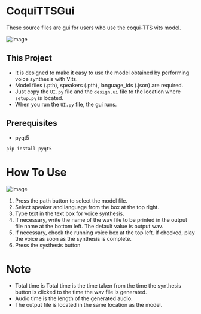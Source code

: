 # CoquiTTSGui
These source files are gui for users who use the coqui-TTS vits model.

![image](https://user-images.githubusercontent.com/87223285/186101795-75a3194f-5e2e-46a4-b61d-e64bdc50dfea.png)

## This Project
* It is designed to make it easy to use the model obtained by performing voice synthesis with Vits.
* Model files (.pth), speakers (.pth), language_ids (.json) are required.
* Just copy the `UI.py` file and the `design.ui` file to the location where `setup.py` is located.
* When you run the `UI.py` file, the gui runs.

## Prerequisites
* pyqt5
```
pip install pyqt5
```

# How To Use
![image](https://user-images.githubusercontent.com/87223285/186101795-75a3194f-5e2e-46a4-b61d-e64bdc50dfea.png)
1. Press the path button to select the model file.
2. Select speaker and language from the box at the top right.
3. Type text in the text box for voice synthesis.
4. If necessary, write the name of the wav file to be printed in the output file name at the bottom left. The default value is output.wav.
5. If necessary, check the running voice box at the top left. If checked, play the voice as soon as the synthesis is complete.
6. Press the systhesis button

# Note
* Total time is Total time is the time taken from the time the synthesis button is clicked to the time the wav file is generated.
* Audio time is the length of the generated audio.
* The output file is located in the same location as the model.


